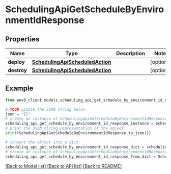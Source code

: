 # SchedulingApiGetScheduleByEnvironmentIdResponse


## Properties

Name | Type | Description | Notes
------------ | ------------- | ------------- | -------------
**deploy** | [**SchedulingApiScheduledAction**](SchedulingApiScheduledAction.md) |  | [optional] 
**destroy** | [**SchedulingApiScheduledAction**](SchedulingApiScheduledAction.md) |  | [optional] 

## Example

```python
from env0_client.models.scheduling_api_get_schedule_by_environment_id_response import SchedulingApiGetScheduleByEnvironmentIdResponse

# TODO update the JSON string below
json = "{}"
# create an instance of SchedulingApiGetScheduleByEnvironmentIdResponse from a JSON string
scheduling_api_get_schedule_by_environment_id_response_instance = SchedulingApiGetScheduleByEnvironmentIdResponse.from_json(json)
# print the JSON string representation of the object
print(SchedulingApiGetScheduleByEnvironmentIdResponse.to_json())

# convert the object into a dict
scheduling_api_get_schedule_by_environment_id_response_dict = scheduling_api_get_schedule_by_environment_id_response_instance.to_dict()
# create an instance of SchedulingApiGetScheduleByEnvironmentIdResponse from a dict
scheduling_api_get_schedule_by_environment_id_response_from_dict = SchedulingApiGetScheduleByEnvironmentIdResponse.from_dict(scheduling_api_get_schedule_by_environment_id_response_dict)
```
[[Back to Model list]](../README.md#documentation-for-models) [[Back to API list]](../README.md#documentation-for-api-endpoints) [[Back to README]](../README.md)


